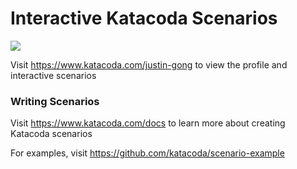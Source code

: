 # Interactive Katacoda Scenarios

[![](http://shields.katacoda.com/katacoda/justin-gong/count.svg)](https://www.katacoda.com/justin-gong "Get your profile on Katacoda.com")

Visit https://www.katacoda.com/justin-gong to view the profile and interactive scenarios

### Writing Scenarios
Visit https://www.katacoda.com/docs to learn more about creating Katacoda scenarios

For examples, visit https://github.com/katacoda/scenario-example
